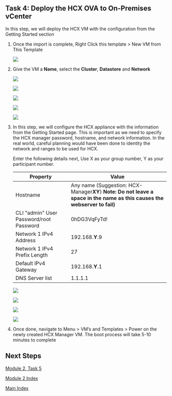 ## **Task 4: Deploy the HCX OVA to On-Premises vCenter**

In this step, we will deploy the HCX VM with the configuration from the Getting
Started section

1.  Once the import is complete, Right Click this template \> New VM from This
    Template

    ![](media/f54edc0fc063b7ef5e77d029f9c7c0ce.png)

2.  Give the VM a **Name**, select the **Cluster**, **Datastore** and
    **Network**

    ![](media/5d4999057f9a933d2ecfd60d5df0eebd.png)

    ![](media/608845f587627296db79510c1b19e018.png)

    ![](media/27a77ab9fc09c2be93ac5837c6241c3e.png)

    ![](media/e9cec8fa672af325ba0046af989e6979.png)

    ![](media/6b7a3cb0e6041b14f66dbd5a692d67bc.png)

3.  In this step, we will configure the HCX appliance with the information from
    the Getting Started page. This is important as we need to specify the HCX
    manager password, hostname, and network information. In the real world,
    careful planning would have been done to identity the network and ranges to
    be used for HCX.

    Enter the following details next, Use X as your group number, Y as your participant number.

    | **Property**                            | **Value**                                                                                                              |
    |-----------------------------------------|------------------------------------------------------------------------------------------------------------------------|
    | Hostname                                | Any name (Suggestion: HCX-Manager**XY**) **Note: Do not leave a space in the name as this causes the webserver to fail)** |
    | CLI "admin" User Password/root Password | 0hDG3VqFyTd!                                                                                                           |
    | Network 1 IPv4 Address                  | 192.168.**Y**.9                                                                                                         |
    | Network 1 IPv4 Prefix Length            | 27                                                                                                                     |
    | Default IPv4 Gateway                    | 192.168.**Y**.1                                                                                                         |
    | DNS Server list                         | 1.1.1.1                                                                                                                |

    ![](media/b85bba096a40c43616f56c8adfbac9d9.png)

    ![](media/69b481bc44f0e0969b82ecf3e8023c81.png)

    ![](media/49535af268151cff5646fc54fc84a995.png)

    ![](media/2f6286c6041ed03162b6b6e76a120e5d.png)

4.  Once done, navigate to Menu \> VM’s and Templates \> Power on the newly
    created HCX Manager VM. The boot process will take 5-10 minutes to complete

## Next Steps

[Module 2, Task 5](module-2-task-5.md)

[Module 2 Index](module-2-index.md)

[Main Index](index.md)
